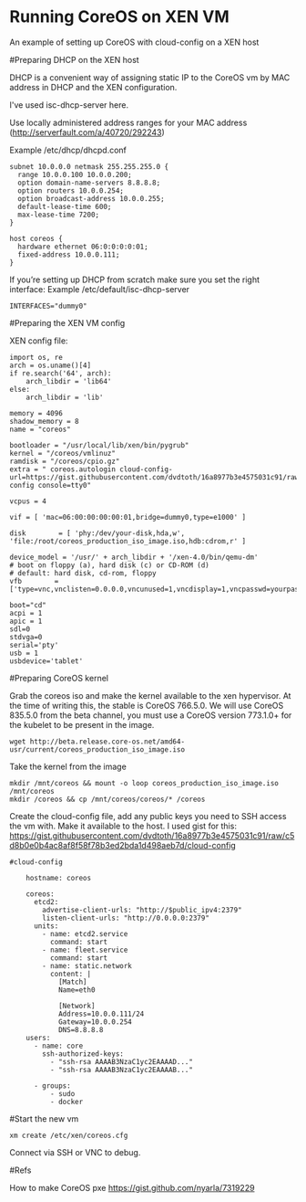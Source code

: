 Running CoreOS on XEN VM
=====================================

An example of setting up CoreOS with cloud-config on a XEN host


#Preparing DHCP on the XEN host

DHCP is a convenient way of assigning static IP to the CoreOS vm by MAC address in DHCP and the XEN configuration.

I've used isc-dhcp-server here.

Use locally administered address ranges for your MAC address (http://serverfault.com/a/40720/292243)

Example /etc/dhcp/dhcpd.conf
``` 
subnet 10.0.0.0 netmask 255.255.255.0 {
  range 10.0.0.100 10.0.0.200;
  option domain-name-servers 8.8.8.8;
  option routers 10.0.0.254;
  option broadcast-address 10.0.0.255;
  default-lease-time 600;
  max-lease-time 7200;
}

host coreos {
  hardware ethernet 06:0:0:0:0:01;
  fixed-address 10.0.0.111;
}
```

If you’re setting up DHCP from scratch make sure you set the right interface:
Example /etc/default/isc-dhcp-server
```
INTERFACES="dummy0"
```

#Preparing the XEN VM config

XEN config file:

```
import os, re
arch = os.uname()[4]
if re.search('64', arch):
    arch_libdir = 'lib64'
else:
    arch_libdir = 'lib'

memory = 4096
shadow_memory = 8
name = "coreos"

bootloader = "/usr/local/lib/xen/bin/pygrub"
kernel = "/coreos/vmlinuz"
ramdisk = "/coreos/cpio.gz"
extra = " coreos.autologin cloud-config-url=https://gist.githubusercontent.com/dvdtoth/16a8977b3e4575031c91/raw/c5d8b0e0b4ac8af8f58f78b3ed2bda1d498aeb7d/cloud-config console=tty0"

vcpus = 4

vif = [ 'mac=06:00:00:00:00:01,bridge=dummy0,type=e1000' ]

disk        = [ 'phy:/dev/your-disk,hda,w', 'file:/root/coreos_production_iso_image.iso,hdb:cdrom,r' ]

device_model = '/usr/' + arch_libdir + '/xen-4.0/bin/qemu-dm'
# boot on floppy (a), hard disk (c) or CD-ROM (d)
# default: hard disk, cd-rom, floppy
vfb        = ['type=vnc,vnclisten=0.0.0.0,vncunused=1,vncdisplay=1,vncpasswd=yourpass']

boot="cd"
acpi = 1
apic = 1
sdl=0
stdvga=0
serial='pty'
usb = 1
usbdevice='tablet'
```

#Preparing CoreOS kernel

Grab the coreos iso and make the kernel available to the xen hypervisor.
At the time of writing this, the stable is CoreOS 766.5.0. We will use CoreOS 835.5.0 from the beta channel, you must use a CoreOS version 773.1.0+ for the kubelet to be present in the image.

```
wget http://beta.release.core-os.net/amd64-usr/current/coreos_production_iso_image.iso
```

Take the kernel from the image

```
mkdir /mnt/coreos && mount -o loop coreos_production_iso_image.iso /mnt/coreos
mkdir /coreos && cp /mnt/coreos/coreos/* /coreos
```

Create the cloud-config file, add any public keys you need to SSH access the vm with.
Make it available to the host. I used gist for this:
https://gist.githubusercontent.com/dvdtoth/16a8977b3e4575031c91/raw/c5d8b0e0b4ac8af8f58f78b3ed2bda1d498aeb7d/cloud-config

```
#cloud-config

    hostname: coreos

    coreos:
      etcd2:
        advertise-client-urls: "http://$public_ipv4:2379"
        listen-client-urls: "http://0.0.0.0:2379"
      units:
        - name: etcd2.service
          command: start
        - name: fleet.service
          command: start
        - name: static.network
          content: |
            [Match]
            Name=eth0

            [Network]
            Address=10.0.0.111/24
            Gateway=10.0.0.254
            DNS=8.8.8.8
    users:
      - name: core
        ssh-authorized-keys:
          - "ssh-rsa AAAAB3NzaC1yc2EAAAAD..."
          - "ssh-rsa AAAAB3NzaC1yc2EAAAAB..."

      - groups:
          - sudo
          - docker 
```

#Start the new vm

```
xm create /etc/xen/coreos.cfg
```
Connect via SSH or VNC to debug.


#Refs

How to make CoreOS pxe https://gist.github.com/nyarla/7319229
